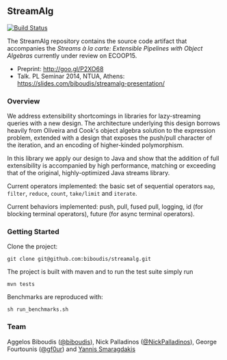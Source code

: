 ## StreamAlg

[![Build Status](https://magnum.travis-ci.com/biboudis/streamalg.svg?token=EYsxboxiFVSqpFARwkTX&branch=master)](https://magnum.travis-ci.com/biboudis/streamalg)

The StreamAlg repository contains the source code artifact that accompanies the
_Streams à la carte: Extensible Pipelines with Object Algebras_ currently under
review on ECOOP15.

- Preprint: http://goo.gl/P2XO68
- Talk. PL Seminar 2014, NTUA, Athens: https://slides.com/biboudis/streamalg-presentation/

### Overview

We address extensibility shortcomings in libraries for lazy-streaming queries
with a new design. The architecture underlying this design borrows heavily from
Oliveira and Cook's object algebra solution to the expression problem, extended
with a design that exposes the push/pull character of the iteration, and an
encoding of higher-kinded polymorphism.

In this library we apply our design to Java and show that the addition of full
extensibility is accompanied by high performance, matching or exceeding that of
the original, highly-optimized Java streams library.

Current operators implemented: the basic set of sequential operators ```map```,
```filter```, ```reduce```, ```count```, ```take/limit``` and ```iterate```.

Current behaviors implemented: push, pull, fused pull, logging, id (for
blocking terminal operators), future (for async terminal operators).

### Getting Started

Clone the project:
```
git clone git@github.com:biboudis/streamalg.git
```
The project is built with maven and to run the test suite simply run
```
mvn tests
```
Benchmarks are reproduced with:
```
sh run_benchmarks.sh
```

### Team

Aggelos Biboudis ([@biboudis](https://twitter.com/biboudis)), Nick Palladinos
([@NickPalladinos](https://twitter.com/NickPalladinos)), George Fourtounis
([@gf0ur](https://twitter.com/gf0ur)) and
[Yannis Smaragdakis](http://cgi.di.uoa.gr/~smaragd/)
